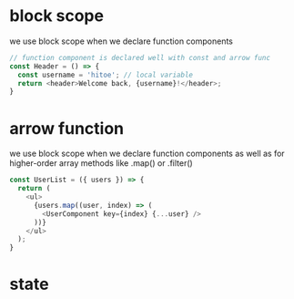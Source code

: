 
# block scope

we use block scope when we declare function components

```js
// function component is declared well with const and arrow func
const Header = () => {
  const username = 'hitoe'; // local variable
  return <header>Welcome back, {username}!</header>;
}
```

# arrow function

we use block scope when we declare function components as well as for higher-order array methods like .map() or .filter()

```js
const UserList = ({ users }) => {
  return (
    <ul>
      {users.map((user, index) => (
        <UserComponent key={index} {...user} />
      ))}
    </ul>
  );
}
```

# state





